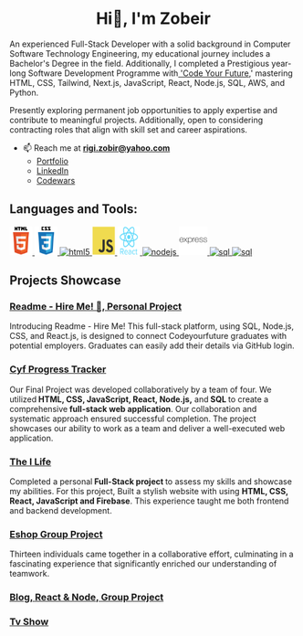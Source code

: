 <h1 align="center">Hi👋, I'm Zobeir</h1>
<p>
An experienced Full-Stack Developer with a solid background in Computer Software Technology Engineering, my educational journey includes a Bachelor's Degree in the field. Additionally, I completed a Prestigious year-long Software Development Programme with<a href ="https://codeyourfuture.io/" target="_blank" alt ="CYF" > 'Code Your Future</a>,' mastering HTML, CSS, Tailwind, Next.js, JavaScript, React, Node.js, SQL, AWS, and Python.

Presently exploring permanent job opportunities to apply expertise and contribute to meaningful projects. Additionally, open to considering contracting roles that align with skill set and career aspirations.
</p>

<!-- - 💬 Ask me about **React, Node-js** -->

- 📫 Reach me at **rigi.zobir@yahoo.com**
  - <a href="https://portfolio-zobeirrigi.netlify.app/"  target="_blank" >Portfolio</a>
  - <a href="https://www.linkedin.com/in/zobeir-r-37068217b/"  target="_blank" >LinkedIn</a>
  - <a href="https://www.codewars.com/users/Zobeir-Rigi"  target="_blank" >Codewars</a>
 <!-- ### 📁 [Current CV](https://drive.google.com/file/d/1v7qNmpDyS8CA0PR_nv5ASdy8b5n9sQQm/view) -->

## Languages and Tools:
<p align="left">
  <a href="https://www.w3.org/html/" target="_blank"> <img src="https://raw.githubusercontent.com/devicons/devicon/master/icons/html5/html5-original-wordmark.svg" alt="html5" width="40" height="50"/> </a>
  <a href="https://www.w3schools.com/css/" target="_blank"> <img src="https://raw.githubusercontent.com/devicons/devicon/master/icons/css3/css3-original-wordmark.svg" alt="css3" width="40" height="50"/> </a>
  <a href="https://tailwindcss.com/" target="_blank"> <img src="https://encrypted-tbn0.gstatic.com/images?q=tbn:ANd9GcROhOgcEIuQbeQTjCg1Ou_PQWNW4x0J-O3DBmpZzD0j_7wqcfL0TkSpiEAGDzkhPpOal9w&usqp=CAU" alt="html5" width="150" height="100" /> </a>
  <a href="https://developer.mozilla.org/en-US/docs/Web/JavaScript" target="_blank"> <img src="https://raw.githubusercontent.com/devicons/devicon/master/icons/javascript/javascript-original.svg" alt="javascript" width="40" height="50"/> </a>
  <a href="https://reactjs.org/" target="_blank"> <img src="https://raw.githubusercontent.com/devicons/devicon/master/icons/react/react-original-wordmark.svg" alt="react" width="40" height="50"/> </a>
  <a href="https://nodejs.org" target="_blank"> <img src="https://upload.wikimedia.org/wikipedia/commons/thumb/d/d9/Node.js_logo.svg/1180px-Node.js_logo.svg.png?20170401104355" alt="nodejs" width="80" height="50"/> </a>
  <a href="https://expressjs.com" target="_blank"> <img src="https://raw.githubusercontent.com/devicons/devicon/master/icons/express/express-original-wordmark.svg" alt="express" width="50" height="50"/> </a>
  <a href="https://www.postgresql.org/" target="_blank"> <img src="https://www.vectorlogo.zone/logos/postgresql/postgresql-horizontal.svg" alt="sql" width="170" height="50"/> </a>
    <a href="https://www.postgresql.org/" target="_blank"> <img src="https://upload.wikimedia.org/wikipedia/commons/thumb/9/93/Amazon_Web_Services_Logo.svg/2560px-Amazon_Web_Services_Logo.svg.png" alt="sql" width="auto" height="50"/> </a>

</p>

## Projects Showcase
<!-- ### [Landon Hotel, Personal Project](https://main.d3nfqgnj9dhwef.amplifyapp.com/)

Built a <b>full-stack project</b> – a single-page React app powered by the magic of AWS! 🚀 Started with mock data, then elevated the game by setting up DynamoDB tables – AWS's flexible NoSQL database. Loaded data seamlessly using Lambda functions, turning our app not just sleek but also serverless! -->
### [Readme - Hire Me! 💼, Personal Project](https://www.youtube.com/watch?v=I7tPFF2TmeI)
Introducing Readme - Hire Me! This full-stack platform, using SQL, Node.js, CSS, and React.js, is designed to connect Codeyourfuture graduates with potential employers. Graduates can easily add their details via GitHub login.

### [Cyf Progress Tracker](https://starter-kit-j8jj.onrender.com/)
Our Final Project was developed collaboratively by a team of four.
We utilized<b> HTML, CSS, JavaScript, React, Node.js,</b> and<b> SQL </b> to create a comprehensive<b> full-stack web application</b>.
Our collaboration and systematic approach ensured successful completion. The project showcases our ability to work as a team and deliver a well-executed web application.

### [The I Life](https://glittery-taffy-9e8911.netlify.app/)
Completed a personal<b> Full-Stack project </b> to assess my skills and showcase my abilities.
For this project, Built a stylish website with using <b>HTML, CSS, React, JavaScript and Firebase</b>. This experience taught me both frontend and backend development.

### [Eshop Group Project](https://london9-amazon-clone-50-react-project.netlify.app/)
Thirteen individuals came together in a collaborative effort, culminating in a fascinating experience that significantly enriched our understanding of teamwork.

### [Blog, React & Node, Group Project](https://blog-team-work.netlify.app/)
### [Tv Show](https://cyf-zobeir-rigi-tv.netlify.app/)

<!-- This was my first [blog](http://www.sad_music.loxblog.com/) when I was in high school. -->
